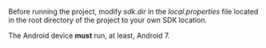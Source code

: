 Before running the project, modify *sdk.dir* in the *local.properties* file located in the root directory of the project to your own SDK location.

The Android device **must** run, at least, Android 7.
